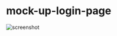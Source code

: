 # mock-up-login-page

![screenshot](https://raw.githubusercontent.com/luvie23/mock-up-signup-page/master/img/logo.png)
